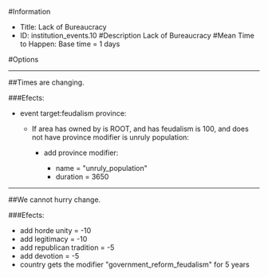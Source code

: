 #Information
 - Title: Lack of Bureaucracy
 - ID: institution_events.10
#Description
Lack of Bureaucracy
#Mean Time to Happen:
Base time = 1 days

#Options

___
##Times are changing.

###Efects:<ul><li>event target:feudalism province:</li><ul><li>If area has owned by is ROOT, and  has feudalism is 100, and does not have province modifier is unruly population:</li><ul><li>add province modifier:</li><ul><li>name = "unruly_population"</li><li>duration = 3650</li></ul></ul></ul></ul>

___
##We cannot hurry change.

###Efects:<ul><li>add horde unity = -10</li><li>add legitimacy = -10</li><li>add republican tradition = -5</li><li>add devotion = -5</li><li>country gets the modifier "government_reform_feudalism" for 5 years</li></ul>
